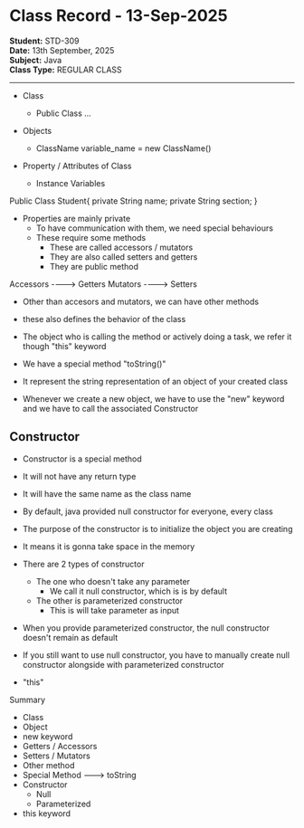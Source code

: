 # Class Record - 13-Sep-2025
**Student:** STD-309  
**Date:** 13th September, 2025  
**Subject:** Java  
**Class Type:** REGULAR CLASS

---

- Class
    - Public Class ...
- Objects
    - ClassName variable_name = new ClassName()


- Property / Attributes of Class
    - Instance Variables

Public Class Student{
private String name;
private String section;
}


- Properties are mainly private
    - To have communication with them, we need special behaviours
    - These require some methods
        - These are called accessors / mutators
        - They are also called setters and getters
        - They are public method

Accessors ----> Getters
Mutators ----> Setters

- Other than accesors and mutators, we can have other methods
- these also defines the behavior of the class
- The object who is calling the method or actively doing a task, we refer it though "this" keyword

- We have a special method "toString()"
- It represent the string representation of an object of your created class


- Whenever we create a new object, we have to use the "new" keyword and we have to call the associated Constructor


## Constructor

- Constructor is a special method
- It will not have any return type
- It will have the same name as the class name

- By default, java provided null constructor for everyone, every class
- The purpose of the constructor is to initialize the object you are creating
- It means it is gonna take space in the memory


- There are 2 types of constructor
    - The one who doesn't take any parameter
        - We call it null constructor, which is is by default
    - The other is parameterized constructor
        - This is will take parameter as input


- When you provide parameterized constructor, the null constructor doesn't remain as default
- If you still want to use null constructor, you have to manually create null constructor alongside with parameterized constructor


- "this"




Summary
- Class
- Object
- new keyword
- Getters / Accessors
- Setters / Mutators
- Other method
- Special Method ---> toString
- Constructor
    - Null
    - Parameterized
- this keyword
